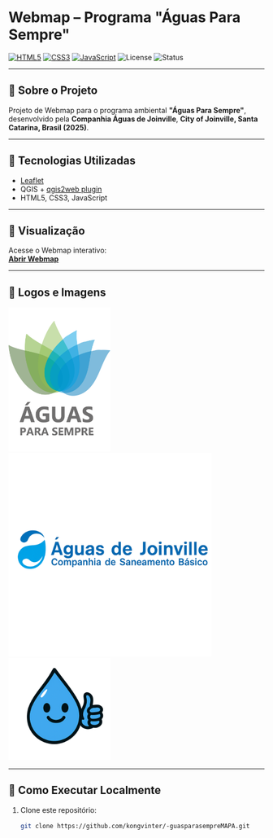 # Webmap – Programa "Águas Para Sempre"

[![HTML5](https://img.shields.io/badge/HTML5-%23E34F26.svg?logo=HTML5&logoColor=white)](https://developer.mozilla.org/docs/Web/HTML)
[![CSS3](https://img.shields.io/badge/CSS3-%231572B6.svg?logo=CSS3&logoColor=white)](https://developer.mozilla.org/docs/Web/CSS)
[![JavaScript](https://img.shields.io/badge/JavaScript-%23F7DF1E.svg?logo=JavaScript&logoColor=black)](https://developer.mozilla.org/docs/Web/JavaScript)
![License](https://img.shields.io/badge/license-MIT-blue.svg)
![Status](https://img.shields.io/badge/status-active-success.svg)

---

## 🔹 Sobre o Projeto
Projeto de Webmap para o programa ambiental **"Águas Para Sempre"**, desenvolvido pela **Companhia Águas de Joinville**, **City of Joinville, Santa Catarina, Brasil (2025)**.  

---

## 🔹 Tecnologias Utilizadas
- [Leaflet](https://leafletjs.com/)  
- QGIS + [qgis2web plugin](https://plugins.qgis.org/plugins/qgis2web/)  
- HTML5, CSS3, JavaScript  

---

## 🔹 Visualização
Acesse o Webmap interativo:  
[**Abrir Webmap**](https://kongvinter.github.io/-guasparasempreMAPA/)

---

## 🔹 Logos e Imagens

<img src="docs/images/LOGOPSA.png" alt="Águas para Sempre" width="200"/>  
<img src="docs/images/logoteste.png" alt="Logo teste" width="400"/>  
<img src="docs/images/happydropwater.png" alt="Dropwater" width="200"/>

---

## 🔹 Como Executar Localmente
1. Clone este repositório:  
   ```bash
   git clone https://github.com/kongvinter/-guasparasempreMAPA.git

